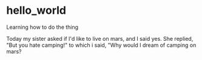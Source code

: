 # hello_world
Learning how to do the thing

Today my sister asked if I'd like to live on mars, and I said yes. She replied, "But you hate camping!" to which i said, "Why would I dream of camping on mars?
